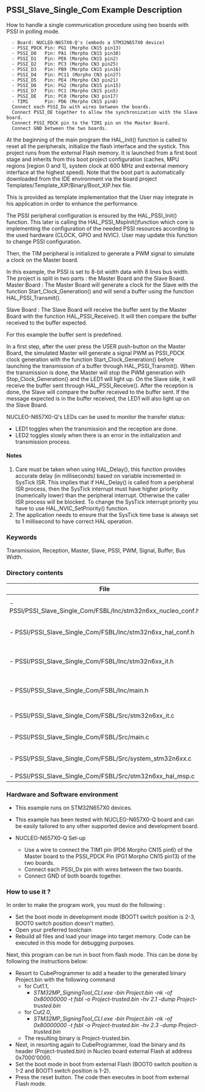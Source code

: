 ## <b>PSSI_Slave_Single_Com Example Description</b>
How to handle a single communication procedure using two boards with PSSI in polling mode.

      - Board: NUCLEO-N657X0-Q's (embeds a STM32N657X0 device)
      - PSSI_PDCK Pin: PG1 (Morpho CN15 pin13)
      - PSSI_D0   Pin: PA1 (Morpho CN15 pin38)
      - PSSI_D1   Pin: PE6 (Morpho CN15 pin2)
      - PSSI_D2   Pin: PC3 (Morpho CN3 pin25)
      - PSSI_D3   Pin: PB9 (Morpho CN15 pin16)
      - PSSI_D4   Pin: PC11 (Morpho CN3 pin27)
      - PSSI_D5   Pin: PE4 (Morpho CN3 pin21)
      - PSSI_D6   Pin: PG2 (Morpho CN15 pin15)
      - PSSI_D7   Pin: PC1 (Morpho CN15 pin5)
      - PSSI_DE   Pin: PC0 (Morpho CN3 pin17)
      - TIM1      Pin: PD6 (Morpho CN15 pin6)
      Connect each PSSI_Dx with wires between the boards.
      Connect PSSI_DE together to allow the synchronization with the Slave board.
      Connect PSSI_PDCK pin to the TIM1 pin on the Master Board.
      Connect GND between the two boards.

At the beginning of the main program the HAL_Init() function is called to reset all the peripherals, initialize
the flash interface and the systick.
This project runs from the external Flash memory. It is launched from a first boot stage and inherits from this boot project
configuration (caches, MPU regions [region 0 and 1], system clock at 600 MHz and external memory interface at the highest speed).
Note that the boot part is automatically downloaded from the IDE environment via the board project Templates/Template_XIP/Binary/Boot_XIP.hex file.

This is provided as template implementation that the User may integrate in his application in order to enhance the performance.

The PSSI peripheral configuration is ensured by the HAL_PSSI_Init() function.
This later is calling the HAL_PSSI_MspInit()function which core is implementing the configuration of the needed PSSI
resources according to the used hardware (CLOCK, GPIO and NVIC).
User may update this function to change PSSI configuration.

Then, the TIM peripheral is initialized to generate a PWM signal to simulate a clock on the Master board.

In this example, the PSSI is set to 8-bit width data with 8 lines bus width.
The project is split in two parts : the Master Board and the Slave Board.
Master Board :
  The Master Board will generate a clock for the Slave with the function Start_Clock_Generation() and will send a buffer
  using the function HAL_PSSI_Transmit().

Slave Board :
  The Slave Board will receive the buffer sent by the Master Board with the function HAL_PSSI_Receive(). It will then
  compare the buffer received to the buffer expected.

For this example the buffer sent is predefined.

In a first step, after the user press the USER push-button on the Master Board, the simulated Master will generate a
signal PWM as PSSI_PDCK clock generation with the function Start_Clock_Generation() before launching the transmission of
a buffer through HAL_PSSI_Transmit(). When the transmission is done, the Master will stop the PWM generation with
Stop_Clock_Generation() and the LED1 will light up. On the Slave side, it will receive the buffer sent through
HAL_PSSI_Receive(). After the reception is done, the Slave will compare the buffer received to the buffer sent. If the
message expected is in the buffer received, the LED1 will also light up on the Slave Board.

NUCLEO-N657X0-Q's LEDs can be used to monitor the transfer status:

 - LED1 toggles when the transmission and the reception are done.
 - LED2 toggles slowly when there is an error in the initialization and transmission process.


#### <b>Notes</b>

 1. Care must be taken when using HAL_Delay(), this function provides accurate delay (in milliseconds)
    based on variable incremented in SysTick ISR. This implies that if HAL_Delay() is called from
    a peripheral ISR process, then the SysTick interrupt must have higher priority (numerically lower)
    than the peripheral interrupt. Otherwise the caller ISR process will be blocked.
    To change the SysTick interrupt priority you have to use HAL_NVIC_SetPriority() function.
 2. The application needs to ensure that the SysTick time base is always set to 1 millisecond
    to have correct HAL operation.

### <b>Keywords</b>
Transmission, Reception, Master, Slave, PSSI, PWM, Signal, Buffer, Bus Width.

### <b>Directory contents</b>

File | Description
 --- | ---  
  - PSSI/PSSI_Slave_Single_Com/FSBL/Inc/stm32n6xx_nucleo_conf.h   | BSP configuration file
  - PSSI/PSSI_Slave_Single_Com/FSBL/Inc/stm32n6xx_hal_conf.h      | HAL configuration file
  - PSSI/PSSI_Slave_Single_Com/FSBL/Inc/stm32n6xx_it.h            | PSSI interrupt handlers header file
  - PSSI/PSSI_Slave_Single_Com/FSBL/Inc/main.h                    |  Header for main.c module
  - PSSI/PSSI_Slave_Single_Com/FSBL/Src/stm32n6xx_it.c            | PSSI interrupt handlers
  - PSSI/PSSI_Slave_Single_Com/FSBL/Src/main.c                    | Main program
  - PSSI/PSSI_Slave_Single_Com/FSBL/Src/system_stm32n6xx.c        | stm32n6xx system source file
  - PSSI/PSSI_Slave_Single_Com/FSBL/Src/stm32n6xx_hal_msp.c       | HAL MSP file

### <b>Hardware and Software environment</b>

  - This example runs on STM32N657X0 devices.

  - This example has been tested with NUCLEO-N657X0-Q board and can be
    easily tailored to any other supported device and development board.

  - NUCLEO-N657X0-Q Set-up
    - Use a wire to connect the TIM1 pin (PD6 Morpho CN15 pin6) of the Master board to the
    PSSI_PDCK Pin (PG1 Morpho CN15 pin13) of the two boards.
    - Connect each PSSI_Dx pin with wires between the two boards.
    - Connect GND of both boards together.

### <b>How to use it ?</b>

In order to make the program work, you must do the following :

 - Set the boot mode in development mode (BOOT1 switch position is 2-3, BOOT0 switch position doesn't matter).
 - Open your preferred toolchain
 - Rebuild all files and load your image into target memory. Code can be executed in this mode for debugging purposes.

Next, this program can be run in boot from flash mode. This can be done by following the instructions below:

 - Resort to CubeProgrammer to add a header to the generated binary Project.bin with the following command
   - for Cut1.1,
     - *STM32MP_SigningTool_CLI.exe -bin Project.bin -nk -of 0x80000000 -t fsbl -o Project-trusted.bin -hv 2.1 -dump Project-trusted.bin*
   - for Cut2.0,
      - *STM32MP_SigningTool_CLI.exe -bin Project.bin -nk -of 0x80000000 -t fsbl -o Project-trusted.bin -hv 2.3 -dump Project-trusted.bin*
   - The resulting binary is Project-trusted.bin.
 - Next, in resorting again to CubeProgrammer, load the binary and its header (Project-trusted.bin) in Nucleo board external Flash at address 0x7000'0000.
 - Set the boot mode in boot from external Flash (BOOT0 switch position is 1-2 and BOOT1 switch position is 1-2).
 - Press the reset button. The code then executes in boot from external Flash mode.
